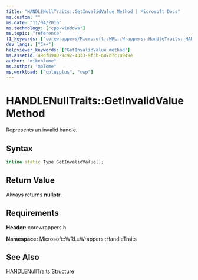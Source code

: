 ```yaml
---
title: "HANDLENullTraits::GetInvalidValue Method | Microsoft Docs"
ms.custom: ""
ms.date: "11/04/2016"
ms.technology: ["cpp-windows"]
ms.topic: "reference"
f1_keywords: ["corewrappers/Microsoft::WRL::Wrappers::HandleTraits::HANDLENullTraits::GetInvalidValue"]
dev_langs: ["C++"]
helpviewer_keywords: ["GetInvalidValue method"]
ms.assetid: 49df8980-9c92-4333-9f3b-687b7c10949e
author: "mikeblome"
ms.author: "mblome"
ms.workload: ["cplusplus", "uwp"]
---
```

# HANDLENullTraits::GetInvalidValue Method

Represents an invalid handle.

## Syntax

```cpp
inline static Type GetInvalidValue();
```

## Return Value

Always returns **nullptr**.

## Requirements

**Header:** corewrappers.h

**Namespace:** Microsoft::WRL::Wrappers::HandleTraits

## See Also

[HANDLENullTraits Structure](../windows/handlenulltraits-structure.md)